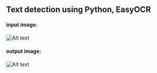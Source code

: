 ## Text detection using Python, EasyOCR


#### input image:
![Alt text](../data/test2.jpg "input image")


#### output image:
![Alt text](../images/test2.jpg "input image")